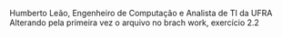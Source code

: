 Humberto Leão, Engenheiro de Computação e Analista de TI da UFRA
Alterando pela primeira vez o arquivo no brach work, exercício 2.2
